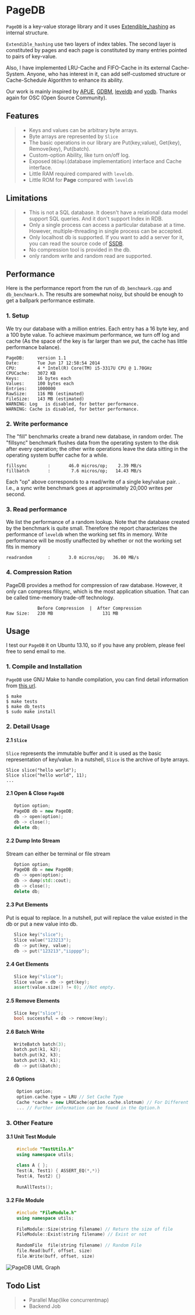 PageDB
====

`PageDB` is a key-value storage library and it uses [Extendible_hashing](http://en.wikipedia.org/wiki/Extendible_hashing) as internal structure. 

`Extendible_hashing` use two layers of index tables. The second layer is constituted by pages and each page is constituted by many entries pointed to pairs of key-value.

Also, I have implemented LRU-Cache and FIFO-Cache in its external Cache-System. Anyone, who has interest in it, can add self-customed structure or Cache-Schedule Algorithm to enhance its ability. 

Our work is mainly inspired by [APUE](http://www.apuebook.com), [GDBM](http://www.gnu.org/s/gdbm/), [leveldb](https://code.google.com/p/leveldb/) and [yodb](https://github.com/kedebug/yodb). Thanks again for OSC (Open Source Community).

## Features
> * Keys and values can be arbitrary byte arrays.
> * Byte arrays are represented by `Slice`
> * The basic operations in our library are Put(key,value), Get(key), Remove(key), Put(batch).
> * Custom-option Ability, like turn on/off log. 
> * Exposed `DBImpl`(database implementation) interface and Cache interface.
> * Little RAM required compared with `leveldb`.
> * Little ROM for __Page__ compared with `leveldb`

## Limitations

> * This is not a SQL database. It doesn't have a relational data model support SQL queries. And it don't support Index in RDB.
> * Only a single process can access a particular database at a time. However, multiple-threading in single process can be accepted. 
> * Only localhost db is supported. If you want to add a server for it, you can read the source code of [SSDB](https://github.com/ideawu/ssdb).
> * No compression tool is provided in the db. 
> * only random write and random read are supported.

## Performance
Here is the performance report from the run of `db_benchmark.cpp` and `db_benchmark.h`. The results are somewhat noisy, but should be enough to get a ballpark performance estimate.

### 1. Setup
We try our database with a million entries. Each entry has a 16 byte key, and a 100 byte value. To achieve maximum performance, we turn off log and cache (As the space of the key is far larger than we put, the cache has little performance balance).

```
PageDB:     version 1.1
Date:       Tue Jun 17 12:58:54 2014
CPU:        4 * Intel(R) Core(TM) i5-3317U CPU @ 1.70GHz
CPUCache:   3072 KB
Keys:       16 bytes each
Values:     100 bytes each
Entries:    1000000
RawSize:    116 MB (estimated)
FileSize:   143 MB (estimated)
WARNING: Log   is disabled, for better performance.
WARNING: Cache is disabled, for better performance.
```

### 2. Write performance
The "fill" benchmarks create a brand new database, in random order. The "fillsync" benchmark flushes data from the operating system to the disk after every operation; the other write operations leave the data sitting in the operating system buffer cache for a while.

```
fillsync        :       46.0 micros/op;    2.39 MB/s     
fillbatch       :        7.6 micros/op;   14.43 MB/s 
```
Each "op" above corresponds to a read/write of a single key/value pair. . I.e., a sync write benchmark goes at approximately 20,000 writes per second.

### 3. Read performance
We list the performance of a random lookup. Note that the database created by the benchmark is quite small. Therefore the report characterizes the performance of `leveldb` when the working set fits in memory. Write performance will be mostly unaffected by whether or not the working set fits in memory
```
readrandom      :       3.0 micros/op;   36.00 MB/s  
```

### 4. Compression Ration
PageDB provides a method for compression of raw database. However, it only can compress fillsync, which is the most application situation. That can be called time-memory trade-off technology.

```
            Before Compression  |  After Compression
Raw Size:   230 MB                   131 MB
```

## Usage
I test our `PageDB` it on Ubuntu 13.10, so if you have any problem, please feel free to send email to me.

### 1. Compile and Installation
`PageDB` use GNU Make to handle compilation, you can find detail information from [this url](www.gnu.com/Make/).
```
$ make
$ make tests
$ make db_tests
$ sudo make install
```

### 2. Detail Usage

#### 2.1 `Slice`
`Slice` represents the immutable buffer and it is used as the basic representation of key/value. In a nutshell, `Slice` is the archive of byte arrays.

```
Slice slice("hello world");
Slice slice("hello world", 11);
...
```

#### 2.1 Open & Close `PageDB`

```c++
   Option option;
   PageDB db = new PageDB;
   db -> open(option);  
   db -> close();
   delete db;
```

#### 2.2 Dump Into Stream
Stream can either be terminal or file stream

```c++
   Option option;
   PageDB db = new PageDB;
   db -> open(option);  
   db -> dump(std::cout);
   db -> close();
   delete db;
```
#### 2.3 Put Elements
Put is equal to replace. In a nutshell, put will replace the value existed in the db or put a new value into db.

```c++
   Slice key("slice"); 
   Slice value("123213");
   db -> put(key, value); 
   db -> put("123213","iipppp");
```

#### 2.4 Get Elements

```c++
   Slice key("slice"); 
   Slice value = db -> get(key); 
   assert(value.size() != 0); //Not empty.
```

#### 2.5 Remove Elements

```c++
   Slice key("slice");
   bool successful = db -> remove(key);
```

#### 2.6 Batch Write

```c++
   WriteBatch batch(3);
   batch.put(k1, k2);
   batch.put(k2, k3);
   batch.put(k3, k1);
   db -> put(&batch);
```

#### 2.6 Options
```c++
    Option option;
    option.cache.type = LRU // Set Cache Type 
    Cache *cache = new LRUCache(option.cache.slotnum) // For Different Cache
    ... // Further information can be found in the Option.h
```

### 3. Other Feature
#### 3.1 Unit Test Module

```c++
    #include "TestUtils.h"
    using namespace utils;
    
    class A { };
    Test(A, Test1) { ASSERT_EQ(*,*)}
    Test(A, Test2) {}
    
    RunAllTests();
```

#### 3.2 File Module

```c++
    #include "FileModule.h"
    using namespace utils;
    
    FileModule::Size(string filename) // Return the size of file
    FileModule::Exist(string filename) // Exist or not
    
    RandomFile  file(string filename) // Random File
    file.Read(buff, offset, size)
    file.Write(buff, offset, size)
```

![PageDB UML Graph](https://raw.githubusercontent.com/mathewes/blog-dot-file/master/CustomDB.png)

## Todo List
> * Parallel Map(like concurrentmap)
> * Backend Job